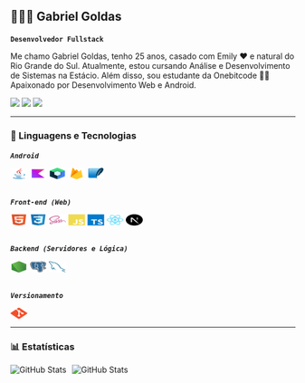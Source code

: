 ## 👨🏼‍💻 Gabriel Goldas

**`Desenvolvedor Fullstack`**

Me chamo Gabriel Goldas, tenho 25 anos, casado com Emily ❤️ e natural do Rio Grande do Sul. Atualmente, estou cursando Análise e Desenvolvimento de Sistemas na Estácio. Além disso, sou estudante da Onebitcode 🤘🏼 Apaixonado por Desenvolvimento Web e Android. 
<div> 
    <a href="https://www.linkedin.com/in/gabriel-goldas-39356926b/" target="_blank"><img src="https://img.shields.io/badge/-LinkedIn-%230077B5?style=for-the-badge&logo=linkedin&logoColor=white" target="_blank"></a>
    <a href = "mailto:gabriel.goldas@gmail.com"><img src="https://img.shields.io/badge/-Gmail-%23333?style=for-the-badge&logo=gmail&logoColor=white" target="_blank"></a>
    <a href="https://instagram.com/gabriel_goldas" target="_blank"><img src="https://img.shields.io/badge/-Instagram-%23E4405F?style=for-the-badge&logo=instagram&logoColor=white" target="_blank"></a> 
</div>

---
### 🤖 Linguagens e Tecnologias

***`Android`*** 
<div style="display: inline_block">
    <img align="center" alt="Java" height="20" width="30" src="https://github.com/devicons/devicon/blob/master/icons/java/java-original.svg">
    <img align="center" alt="Kotlin" height="20" width="30" src="https://github.com/devicons/devicon/blob/master/icons/kotlin/kotlin-original.svg">
    <img align="center" alt="Jatpack Compose" height="20" width="30" src="https://github.com/devicons/devicon/blob/master/icons/jetpackcompose/jetpackcompose-original.svg">
    <img align="center" alt="Firebase" height="20" width="30" src="https://github.com/devicons/devicon/blob/master/icons/firebase/firebase-original.svg">
    <img align="center" alt="SQLite" height="20" width="30" src="https://github.com/devicons/devicon/blob/master/icons/sqlite/sqlite-original.svg">
</div></br>

***`Front-end (Web)`***
<div style="display: inline_block">
    <img align="center" alt="HTML" height="20" width="30" src="https://raw.githubusercontent.com/devicons/devicon/master/icons/html5/html5-original.svg">
    <img align="center" alt="CSS" height="20" width="30" src="https://raw.githubusercontent.com/devicons/devicon/master/icons/css3/css3-original.svg">
    <img align="center" alt="SASS" height="20" width="30" src="https://github.com/devicons/devicon/blob/master/icons/sass/sass-original.svg">
    <img align="center" alt="Js" height="20" width="30" src="https://raw.githubusercontent.com/devicons/devicon/master/icons/javascript/javascript-plain.svg">
    <img align="center" alt="Ts" height="20" width="30" src="https://github.com/devicons/devicon/blob/master/icons/typescript/typescript-original.svg">
    <img align="center" alt="React" height="20" width="30" src="https://raw.githubusercontent.com/devicons/devicon/ca28c779441053191ff11710fe24a9e6c23690d6/icons/react/react-original.svg">
    <img align="center" alt="Next.js" height="20" width="30" src="https://raw.githubusercontent.com/devicons/devicon/ca28c779441053191ff11710fe24a9e6c23690d6/icons/nextjs/nextjs-original.svg">
</div></br>    

***`Backend (Servidores e Lógica)`***
<div style="display: inline_block">
    <img align="center" alt="Node.js" height="20" width="30" src="https://raw.githubusercontent.com/devicons/devicon/ca28c779441053191ff11710fe24a9e6c23690d6/icons/nodejs/nodejs-original.svg">
    <img align="center" alt="Postgresql" height="20" width="30" src="https://raw.githubusercontent.com/devicons/devicon/ca28c779441053191ff11710fe24a9e6c23690d6/icons/postgresql/postgresql-original.svg">
    <img align="center" alt="MySQL" height="20" width="30" src="https://github.com/devicons/devicon/blob/master/icons/mysql/mysql-original.svg">
</div></br>

***`Versionamento`***
<div style="display: inline_block">
    <img align="center" alt="Git" height="20" width="30" src="https://github.com/devicons/devicon/blob/master/icons/git/git-original.svg">
</div>

---

### 📊 Estatísticas
<p>
    <img
        align="left"
        alt="GitHub Stats"
        height="200"
        style="padding-right: 10px;"
        src="https://github-readme-stats.vercel.app/api?username=gabrielgoldas&show_icons=true&theme=radical&include_all_commits=true"
    />
    <img
        align="left"
        alt="GitHub Stats"
        height="200"
        style="padding-right: 10px;"
        src="https://github-readme-stats.vercel.app/api/top-langs/?username=gabrielgoldas&theme=radical&layout=compact&langs_count=9"
    />
</p>
